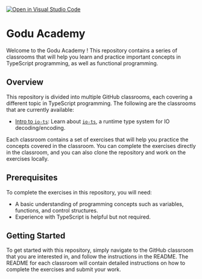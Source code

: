 [![Open in Visual Studio Code](https://classroom.github.com/assets/open-in-vscode-718a45dd9cf7e7f842a935f5ebbe5719a5e09af4491e668f4dbf3b35d5cca122.svg)](https://classroom.github.com/online_ide?assignment_repo_id=10866101&assignment_repo_type=AssignmentRepo)
# Godu Academy

Welcome to the Godu Academy ! This repository contains a series of classrooms
that will help you learn and practice important concepts in TypeScript
programming, as well as functional programming.

## Overview

This repository is divided into multiple GitHub classrooms, each covering a
different topic in TypeScript programming. The following are the classrooms that
are currently available:

- [Intro to `io-ts`](./classrooms//io-ts/README.md): Learn about
[`io-ts`](https://gcanti.github.io/io-ts/), a runtime type system for IO
decoding/encoding.

Each classroom contains a set of exercises that will help you practice the
concepts covered in the classroom. You can complete the exercises directly in
the classroom, and you can also clone the repository and work on the exercises
locally.

## Prerequisites

To complete the exercises in this repository, you will need:

- A basic understanding of programming concepts such as variables, functions,
and control structures.
- Experience with TypeScript is helpful but not required.

## Getting Started

To get started with this repository, simply navigate to the GitHub classroom
that you are interested in, and follow the instructions in the README. The
README for each classroom will contain detailed instructions on how to complete
the exercises and submit your work.
